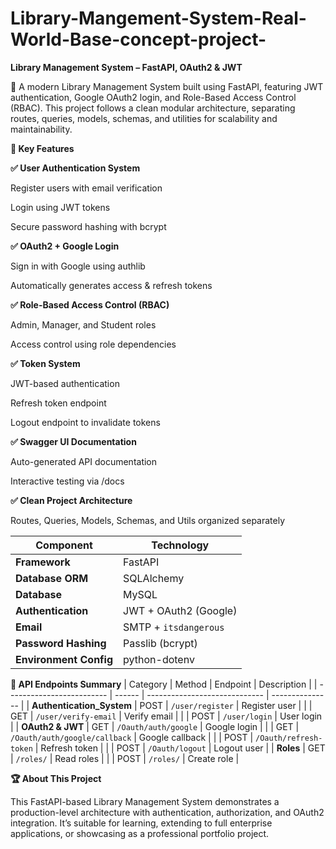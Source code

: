 # Library-Mangement-System-Real-World-Base-concept-project-
**Library Management System – FastAPI, OAuth2 & JWT**

🚀 A modern Library Management System built using FastAPI, featuring JWT authentication, Google OAuth2 login, and Role-Based Access Control (RBAC).
This project follows a clean modular architecture, separating routes, queries, models, schemas, and utilities for scalability and maintainability.

**🧩 Key Features**

**✅ User Authentication System**

Register users with email verification

Login using JWT tokens

Secure password hashing with bcrypt

**✅ OAuth2 + Google Login**

Sign in with Google using authlib

Automatically generates access & refresh tokens

**✅ Role-Based Access Control (RBAC)**

Admin, Manager, and Student roles

Access control using role dependencies

**✅ Token System**

JWT-based authentication

Refresh token endpoint

Logout endpoint to invalidate tokens

**✅ Swagger UI Documentation**

Auto-generated API documentation

Interactive testing via /docs

**✅ Clean Project Architecture**

Routes, Queries, Models, Schemas, and Utils organized separately


| Component              | Technology            |
| ---------------------- | --------------------- |
| **Framework**          | FastAPI               |
| **Database ORM**       | SQLAlchemy            |
| **Database**           | MySQL                 |
| **Authentication**     | JWT + OAuth2 (Google) |
| **Email**              | SMTP + `itsdangerous` |
| **Password Hashing**   | Passlib (bcrypt)      |
| **Environment Config** | python-dotenv         |



**🧩 API Endpoints Summary**
| Category                  | Method | Endpoint                      | Description     |
| ------------------------- | ------ | ----------------------------- | --------------- |
| **Authentication_System** | POST   | `/user/register`              | Register user   |
|                           | GET    | `/user/verify-email`          | Verify email    |
|                           | POST   | `/user/login`                 | User login      |
| **OAuth2 & JWT**          | GET    | `/Oauth/auth/google`          | Google login    |
|                           | GET    | `/Oauth/auth/google/callback` | Google callback |
|                           | POST   | `/Oauth/refresh-token`        | Refresh token   |
|                           | POST   | `/Oauth/logout`               | Logout user     |
| **Roles**                 | GET    | `/roles/`                     | Read roles      |
|                           | POST   | `/roles/`                     | Create role     |



**🏆 About This Project**

This FastAPI-based Library Management System demonstrates a production-level architecture with authentication, authorization, and OAuth2 integration.
It’s suitable for learning, extending to full enterprise applications, or showcasing as a professional portfolio project.



